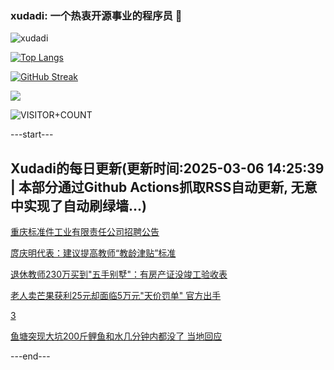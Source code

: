 ### xudadi: 一个热衷开源事业的程序员 👋

![xudadi](https://github-readme-stats-git-masterorgs-github-readme-stats-team.vercel.app/api?username=xudadi)

[![Top Langs](https://github-readme-stats.vercel.app/api/top-langs/?username=xudadi)](https://github.com/anuraghazra/github-readme-stats)

[![GitHub Streak](https://streak-stats.demolab.com?user=xudadi&locale=zh_Hans)](https://git.io/streak-stats)

![](https://raw.githubusercontent.com/xudadi/xudadi/main/assets/github-contribution-grid-snake.svg)

![VISITOR+COUNT](https://komarev.com/ghpvc/?username=xudadi&label=VISITOR+COUNT)


---start---

## Xudadi的每日更新(更新时间:2025-03-06 14:25:39 | 本部分通过Github Actions抓取RSS自动更新, 无意中实现了自动刷绿墙...)

[重庆标准件工业有限责任公司招聘公告](https://www.gongkaoleida.com/article/2310259)

[庹庆明代表：建议提高教师“教龄津贴”标准](https://m.163.com/news/article/JPTPVORH0514R9P4.html)

[退休教师230万买到"五手别墅"：有房产证没竣工验收表](https://m.163.com/news/article/JPTO0QB005561G0D.html)

[老人卖芒果获利25元却面临5万元"天价罚单" 官方出手](https://m.163.com/news/article/JPTEF6KI0514D3UH.html)

[3](https://m.163.com/touch/news/sub/domestic)

[鱼塘突现大坑200斤鲤鱼和水几分钟内都没了 当地回应](https://m.163.com/news/article/JPTVQ842051492T3.html)

---end---
